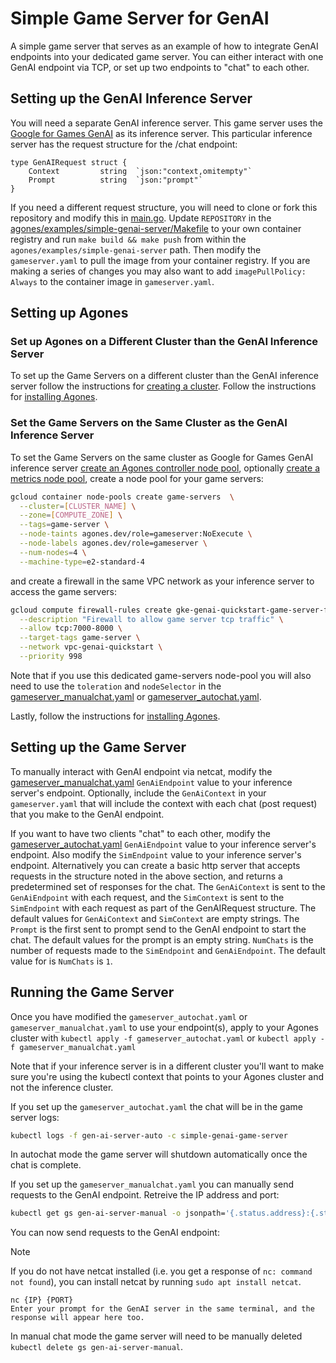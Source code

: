 # Simple Game Server for GenAI

A simple game server that serves as an example of how to integrate GenAI endpoints into your
dedicated game server. You can either interact with one GenAI endpoint via TCP, or set up two
endpoints to "chat" to each other.

## Setting up the GenAI Inference Server

You will need a separate GenAI inference server. This game server uses the
[Google for Games GenAI](https://github.com/googleforgames/GenAI-quickstart) as its inference server.
This particular inference server has the request structure for the /chat endpoint:

```
type GenAIRequest struct {
	Context         string  `json:"context,omitempty"`
	Prompt          string  `json:"prompt"`
}
```

If you need a different request structure, you will need to clone or fork this repository and
modify this in [main.go](main.go). Update `REPOSITORY` in the
[agones/examples/simple-genai-server/Makefile](Makefile)
to your own container registry and run `make build && make push` from within the
`agones/examples/simple-genai-server` path. Then modify the `gameserver.yaml` to pull the image from
your container registry. If you are making a series of changes you may also want to add
`imagePullPolicy: Always` to the container image in `gameserver.yaml`.

## Setting up Agones

### Set up Agones on a Different Cluster than the GenAI Inference Server

To set up the Game Servers on a different cluster than the GenAI inference server follow the
instructions for [creating a cluster](https://agones.dev/site/docs/installation/creating-cluster/).
Follow the instructions for
[installing Agones](https://agones.dev/site/docs/installation/install-agones/).


### Set the Game Servers on the Same Cluster as the GenAI Inference Server

To set the Game Servers on the same cluster as Google for Games GenAI inference server
[create an Agones controller node pool](https://agones.dev/site/docs/installation/creating-cluster/gke/#optional-creating-a-dedicated-node-pool),
optionally [create a metrics node pool](https://agones.dev/site/docs/installation/creating-cluster/gke/#optional-creating-a-metrics-node-pool),
create a node pool for your game servers:
```bash
gcloud container node-pools create game-servers  \
  --cluster=[CLUSTER_NAME] \
  --zone=[COMPUTE_ZONE] \
  --tags=game-server \
  --node-taints agones.dev/role=gameserver:NoExecute \
  --node-labels agones.dev/role=gameserver \
  --num-nodes=4 \
  --machine-type=e2-standard-4
```
and create a firewall in the same VPC network as your inference server to access the game servers:
```bash
gcloud compute firewall-rules create gke-genai-quickstart-game-server-firewall-tcp \
  --description "Firewall to allow game server tcp traffic" \
  --allow tcp:7000-8000 \
  --target-tags game-server \
  --network vpc-genai-quickstart \
  --priority 998
```
Note that if you use this dedicated game-servers node-pool you will also need to use the `toleration`
and `nodeSelector` in the [gameserver_manualchat.yaml](gameserver_manualchat.yaml) or
[gameserver_autochat.yaml](gameserver_autochat.yaml).

Lastly, follow the instructions for
[installing Agones](https://agones.dev/site/docs/installation/install-agones/).

## Setting up the Game Server

To manually interact with GenAI endpoint via netcat, modify the
[gameserver_manualchat.yaml](gameserver_manualchat.yaml) `GenAiEndpoint` value to your inference
server's endpoint. Optionally, include the `GenAiContext` in your `gameserver.yaml` that will
include the context with each chat (post request) that you make to the GenAI endpoint.

If you want to have two clients "chat" to each other, modify the
[gameserver_autochat.yaml](gameserver_autochat.yaml) `GenAiEndpoint` value to your inference
server's endpoint. Also modify the `SimEndpoint` value to your inference server's endpoint.
Alternatively you can create a basic http server that accepts requests in the structure noted in the
above section, and returns a predetermined set of responses for the chat. The `GenAiContext` is sent
to the `GenAiEndpoint` with each request, and the `SimContext` is sent to the `SimEndpoint` with
each request as part of the GenAIRequest structure. The default values for `GenAiContext` and
`SimContext` are empty strings. The `Prompt` is the first sent to prompt send to the GenAI endpoint
to start the chat. The default values for the prompt is an empty string. `NumChats` is the number of
requests made to the `SimEndpoint` and `GenAiEndpoint`. The default value for is `NumChats` is `1`.

## Running the Game Server

Once you have modified the `gameserver_autochat.yaml` or `gameserver_manualchat.yaml` to use your
endpoint(s), apply to your Agones cluster with `kubectl apply -f gameserver_autochat.yaml` or
`kubectl apply -f gameserver_manualchat.yaml`

Note that if your inference server is in a different cluster you'll want to make sure you're using
the kubectl context that points to your Agones cluster and not the inference cluster.

If you set up the `gameserver_autochat.yaml` the chat will be in the game server logs:

```bash
kubectl logs -f gen-ai-server-auto -c simple-genai-game-server
```

In autochat mode the game server will shutdown automatically once the chat is complete.

If you set up the `gameserver_manualchat.yaml` you can manually send requests to the GenAI endpoint.
Retreive the IP address and port:

```bash
kubectl get gs gen-ai-server-manual -o jsonpath='{.status.address}:{.status.ports[0].port}'
```

You can now send requests to the GenAI endpoint:

> [!NOTE]
> If you do not have netcat installed (i.e. you get a response of `nc: command not found`), you can
> install netcat by running `sudo apt install netcat`.

```
nc {IP} {PORT}
Enter your prompt for the GenAI server in the same terminal, and the response will appear here too.
```

In manual chat mode the game server will need to be manually deleted `kubectl delete gs gen-ai-server-manual`.
